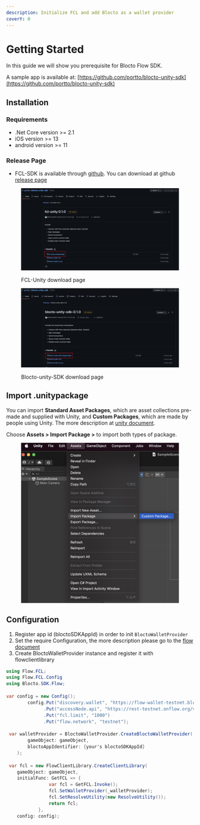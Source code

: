 ```yaml
---
description: Initialize FCL and add Blocto as a wallet provider
coverY: 0
---
```


# Getting Started

In this guide we will show you prerequisite for Blocto Flow SDK.

A sample app is available at: [https://github.com/portto/blocto-unity-sdk](https://github.com/portto/blocto-unity-sdk)

## Installation

### Requirements <a href="#requirements" id="requirements"></a>

* .Net Core version >= 2.1
* iOS version >= 13
* android version >= 11

### Release Page

* FCL-SDK is available through [github](https://github.com/portto/blocto-unity-sdk/releases). You can download at github [release page](https://github.com/portto/blocto-unity-sdk/releases)

<figure><img src="../../../.gitbook/assets/fcl-unity-release-page.png" alt=""><figcaption><p>FCL-Unity download page</p></figcaption></figure>

<figure><img src="../../../.gitbook/assets/blocto-unity-sdk-release-page.png" alt=""><figcaption><p>Blocto-unity-SDK download page</p></figcaption></figure>

## Import .unitypackage

You can import **Standard Asset Packages**, which are asset collections pre-made and supplied with Unity, and **Custom Packages**, which are made by people using Unity. The more description at [unity document](https://docs.unity3d.com/Manual/AssetPackagesImport.html).

Choose **Assets > Import Package >** to import both types of package.

<figure><img src="../../../.gitbook/assets/Import-unity-package.png" alt=""><figcaption></figcaption></figure>

## Configuration

1. Register app id (bloctoSDKAppId) in order to init `BloctoWalletProvider`
2. Set the require Configuration, the more description please go to the [flow document](https://developers.flow.com/tools/fcl-js/reference/configure-fcl#common-configuration-keys)
3. Create BloctoWalletProvider instance and register it with flowclientlibrary

```csharp
using Flow.FCL;
using Flow.FCL.Config
using Blocto.SDK.Flow;

var config = new Config();
        config.Put("discovery.wallet", "https://flow-wallet-testnet.blocto.app/api/flow/authn")
              .Put("accessNode.api", "https://rest-testnet.onflow.org/v1")
              .Put("fcl.limit", "1000")
              .Put("flow.network", "testnet");
        
 var walletProvider = BloctoWalletProvider.CreateBloctoWalletProvider(
        gameObject: gameObject,
        bloctoAppIdentifier: {your's bloctoSDKAppId}
    );
    
 var fcl = new FlowClientLibrary.CreateClientLibrary(
    gameObject: gameObject, 
    initialFunc: GetFCL => {
                var fcl = GetFCL.Invoke();
                fcl.SetWalletProvider(_walletProvider);
                fcl.SetResolveUtility(new ResolveUtility());
                return fcl;
            }, 
    config: config);
```
